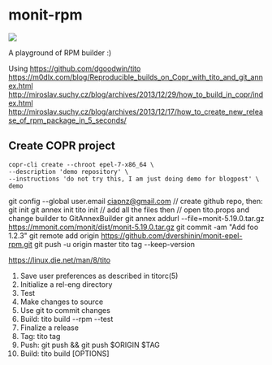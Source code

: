 # monit-rpm

[<img src="https://copr.fedorainfracloud.org/coprs/getpagespeed/monit/package/monit/status_image/last_build.png">](https://copr.fedorainfracloud.org/coprs/getpagespeed/monit/package/monit/)

A playground of RPM builder :)

Using https://github.com/dgoodwin/tito
https://m0dlx.com/blog/Reproducible_builds_on_Copr_with_tito_and_git_annex.html
http://miroslav.suchy.cz/blog/archives/2013/12/29/how_to_build_in_copr/index.html
http://miroslav.suchy.cz/blog/archives/2013/12/17/how_to_create_new_release_of_rpm_package_in_5_seconds/

## Create COPR project

    copr-cli create --chroot epel-7-x86_64 \
    --description 'demo repository' \
    --instructions 'do not try this, I am just doing demo for blogpost' \
    demo
    
git config --global user.email ciapnz@gmail.com
// create github repo, then:
git init
git annex init
tito init
// add all the files then
// open tito.props and change builder to GitAnnexBuilder
git annex addurl --file=monit-5.19.0.tar.gz https://mmonit.com/monit/dist/monit-5.19.0.tar.gz
git commit -am "Add foo 1.2.3"
git remote add origin https://github.com/dvershinin/monit-epel-rpm.git
git push -u origin master
tito tag --keep-version

https://linux.die.net/man/8/tito

1. Save user preferences as described in titorc(5)
2. Initialize a rel-eng directory
3. Test
1. Make changes to source
2. Use git to commit changes
3. Build: tito build --rpm --test
4. Finalize a release
1. Tag: tito tag
2. Push: git push && git push $ORIGIN $TAG
3. Build: tito build [OPTIONS]    
